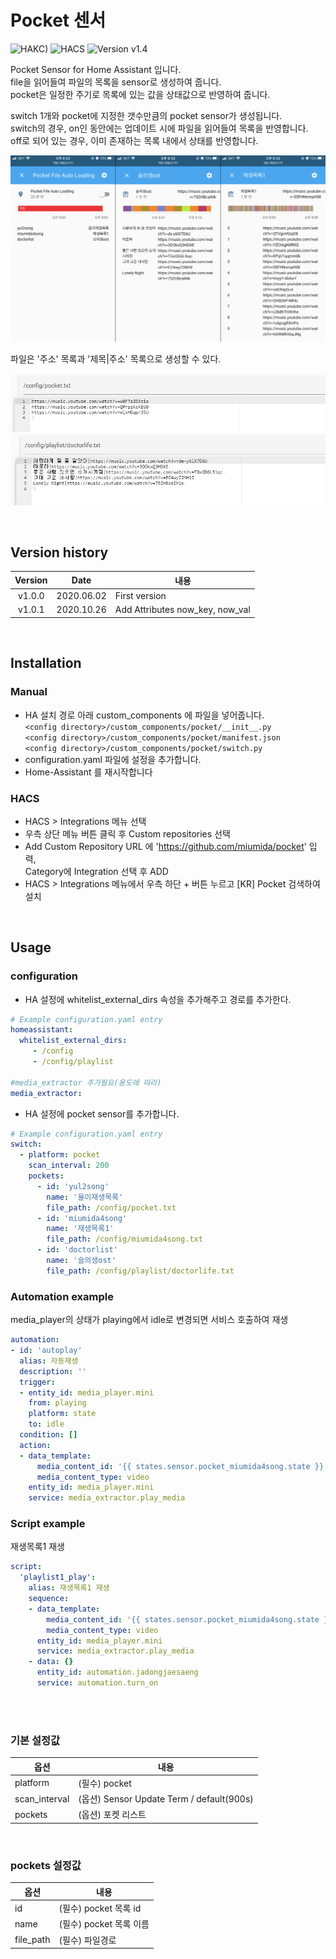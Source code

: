 # Pocket 센서

![HAKC)][hakc-shield]
![HACS][hacs-shield]
![Version v1.4][version-shield]

Pocket Sensor for Home Assistant 입니다.<br>
file을 읽어들여 파일의 목록을 sensor로 생성하여 줍니다.<br>
pocket은 일정한 주기로 목록에 있는 값을 상태값으로 반영하여 줍니다.<br>

switch 1개와 pocket에 지정한 갯수만큼의 pocket sensor가 생성됩니다.<br>
switch의 경우, on인 동안에는 업데이트 시에 파일을 읽어들여 목록을 반영합니다.<br>
off로 되어 있는 경우, 이미 존재하는 목록 내에서 상태를 반영합니다.<br>

![screenshot_1](https://github.com/miumida/pocket/blob/master/images/pocket.png?raw=true)<br>

파일은 '주소' 목록과 '제목|주소' 목록으로 생성할 수 있다.<br>

![screenshot_1](https://github.com/miumida/pocket/blob/master/images/Screenshot1.png?raw=true)<br>
![screenshot_1](https://github.com/miumida/pocket/blob/master/images/Screenshot2.png?raw=true)<br>

<br>

## Version history
| Version | Date        | 내용              |
| :-----: | :---------: | ----------------------- |
| v1.0.0  | 2020.06.02  | First version  |
| v1.0.1  | 2020.10.26  | Add Attributes now_key, now_val  |


<br>

## Installation
### Manual
- HA 설치 경로 아래 custom_components 에 파일을 넣어줍니다.<br>
  `<config directory>/custom_components/pocket/__init__.py`<br>
  `<config directory>/custom_components/pocket/manifest.json`<br>
  `<config directory>/custom_components/pocket/switch.py`<br>
- configuration.yaml 파일에 설정을 추가합니다.<br>
- Home-Assistant 를 재시작합니다<br>
### HACS
- HACS > Integrations 메뉴 선택
- 우측 상단 메뉴 버튼 클릭 후 Custom repositories 선택
- Add Custom Repository URL 에 'https://github.com/miumida/pocket' 입력,<br>
  Category에 Integration 선택 후 ADD
- HACS > Integrations 메뉴에서 우측 하단 + 버튼 누르고 [KR] Pocket 검색하여 설치

<br>

## Usage
### configuration
- HA 설정에 whitelist_external_dirs 속성을 추가해주고 경로를 추가한다.
```yaml
# Example configuration.yaml entry
homeassistant:
  whitelist_external_dirs:
     - /config
     - /config/playlist

#media_extractor 추가필요(용도에 따라)
media_extractor:
```
- HA 설정에 pocket sensor를 추가합니다.<br>
```yaml
# Example configuration.yaml entry
switch:
  - platform: pocket
    scan_interval: 200
    pockets:
      - id: 'yul2song'
        name: '율이재생목록'
        file_path: /config/pocket.txt
      - id: 'miumida4song'
        name: '재생목록1'
        file_path: /config/miumida4song.txt
      - id: 'doctorlist'
        name: '슬의생ost'
        file_path: /config/playlist/doctorlife.txt    
```


### Automation example
media_player의 상태가 playing에서 idle로 변경되면 서비스 호출하여 재생
```yaml
automation:
- id: 'autoplay'
  alias: 자동재생
  description: ''
  trigger:
  - entity_id: media_player.mini
    from: playing
    platform: state
    to: idle
  condition: []
  action:
  - data_template:
      media_content_id: '{{ states.sensor.pocket_miumida4song.state }}'
      media_content_type: video
    entity_id: media_player.mini
    service: media_extractor.play_media
```


### Script example
재생목록1 재생
```yaml
script:
  'playlist1_play':
    alias: 재생목록1 재생
    sequence:
    - data_template:
        media_content_id: '{{ states.sensor.pocket_miumida4song.state }}'
        media_content_type: video
      entity_id: media_player.mini
      service: media_extractor.play_media
    - data: {}
      entity_id: automation.jadongjaesaeng
      service: automation.turn_on
```


<br><br>
### 기본 설정값

|옵션|내용|
|--|--|
|platform| (필수) pocket|
|scan_interval| (옵션) Sensor Update Term / default(900s) |
|pockets| (옵션) 포켓 리스트 |
<br>

### pockets 설정값
|옵션|내용|
|--|--|
|id| (필수) pocket 목록 id|
|name| (필수) pocket 목록 이름 |
|file_path| (필수) 파일경로 |

[version-shield]: https://img.shields.io/badge/version-v1.0.1-orange.svg
[hakc-shield]: https://img.shields.io/badge/HAKC-Enjoy-blue.svg
[hacs-shield]: https://img.shields.io/badge/HACS-Custom-red.svg
